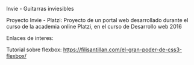 Invie - Guitarras inviesibles


Proyecto Invie - Platzi: Proyecto de un portal web desarrollado durante el curso de la academia online Platzi, en el curso de Desarrollo web 2016

Enlaces de interes:

Tutorial sobre flexbox:
https://filisantillan.com/el-gran-poder-de-css3-flexbox/
